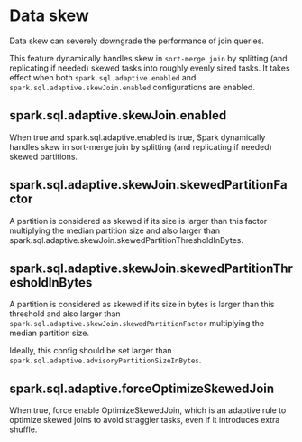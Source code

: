 # Data skew

Data skew can severely downgrade the performance of join queries.

This feature dynamically handles skew in `sort-merge join` by splitting (and replicating if needed) skewed tasks into roughly evenly sized tasks.
It takes effect when both `spark.sql.adaptive.enabled` and `spark.sql.adaptive.skewJoin.enabled` configurations are enabled.

## spark.sql.adaptive.skewJoin.enabled

When true and spark.sql.adaptive.enabled is true, Spark dynamically handles skew in sort-merge join by splitting (and replicating if needed) skewed partitions.

## spark.sql.adaptive.skewJoin.skewedPartitionFactor

A partition is considered as skewed if its size is larger than this factor multiplying the median partition size and also larger than spark.sql.adaptive.skewJoin.skewedPartitionThresholdInBytes.

## spark.sql.adaptive.skewJoin.skewedPartitionThresholdInBytes

A partition is considered as skewed if its size in bytes is larger than this threshold and also larger than `spark.sql.adaptive.skewJoin.skewedPartitionFactor` multiplying the median partition size.

Ideally, this config should be set larger than `spark.sql.adaptive.advisoryPartitionSizeInBytes`.

## spark.sql.adaptive.forceOptimizeSkewedJoin

When true, force enable OptimizeSkewedJoin, which is an adaptive rule to optimize skewed joins to avoid straggler tasks, even if it introduces extra shuffle.
